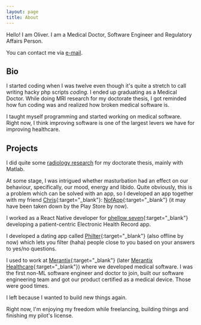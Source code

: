 ```yaml
---
layout: page
title: About
---
```


Hello! I am Oliver. I am a Medical Doctor, Software Engineer and
Regulatory Affairs Person.

You can contact me via [e-mail][email].

## Bio

I started coding when I was twelve even though it's quite a stretch to
call writing hacky php scripts *coding*. I ended up graduating as a
Medical Doctor. While doing MRI research for my doctorate thesis, I
got reminded how fun coding was and realized how broken medical
software is.

I taught myself programming and started working on medical
software. Right now, I think improving software is one of the largest
levers we have for improving healthcare.

## Projects

I did quite some [radiology research][publications] for my doctorate
thesis, mainly with Matlab.

At some stage, I was intrigued whether masturbation had an effect on
our behaviour, specifically, our mood, energy and libido. Quite
obviously, this is a problem which can be solved with an app, so I
developed an app together with my friend
[Chris][chris]{:target="_blank"}: [NofApp][nofapp]{:target="_blank"}
(it may have been taken down by the Play Store by now).

I worked as a React Native developer for [phellow
seven][phellowseven]{:target="_blank"} developing a patient-centric
Electronic Health Record app.

I developed a dating app called [Philter][philter]{:target="_blank"}
(also offline by now) which lets you filter (haha) people close to you
based on your answers to yes/no questions.

I used to work at [Merantix][merantix]{:target="_blank"} (later
[Merantix Healthcare][mxh]{:target="_blank"}) where we developed
medical software. I was the first non-ML software engineer and doctor
to join, built our software engineering team and got our product
certified as a medical device. Those were good times.

I left because I wanted to build new things again.

Right now, I'm enjoying my freedom while freelancing, building things
and finishing my pilot's license.


<!-- links -->
[email]: mailto:oli@eidel.net
[publications]: /publications
[chris]: https://github.com/HerrFolgreich
[nofapp]: https://play.google.com/store/apps/details?id=com.betterarguruments.nofapp
[phellowseven]: https://phellowseven.com
[philter]: https://www.philter.in
[merantix]: https://www.merantix.com
[mxh]: https://www.varahealthcare.com
